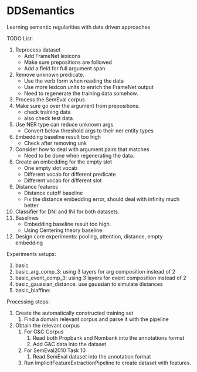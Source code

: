 # DDSemantics
Learning semantic regularities with data driven approaches

TODO List:
1. Reprocess dataset
    - Add FrameNet lexicons
    - Make sure prepositions are followed
    - Add a field for full argument span
1. Remove unknown predicate.
    - Use the verb form when reading the data 
    - Use more lexicon units to enrich the FrameNet output 
    - Need to regenerate the training data somehow.
1. Process the SemEval corpus
1. Make sure go over the argument from prepositions.
    - check training data
    - also check test data
1. Use NER type can reduce unknown args
    - Convert below threshold args to their ner entity types
1. Embedding baseline result too high
    - Check after removing unk
1. Consider how to deal with argument pairs that matches
    - Need to be done when regenerating the data.
1. Create an embedding for the empty slot
    - One empty slot vocab
    - Different vocab for different predicate
    - Different vocab for different slot
1. Distance features
    - Distance cutoff baseline
    - Fix the distance embedding error, should deal with infinity much better
1. Classifier for DNI and INI for both datasets.
1. Baselines
    - Embedding baseline result too high.
    - Using Centering theory baseline
1. Design core experiments: pooling, attention, distance, empty embedding


Experiments setups:
1. basic
1. basic_arg_comp_3: using 3 layers for arg composition instead of 2
1. basic_event_comp_3: using 3 layers for event composition instead of 2
1. basic_gaussian_distance: use gaussian to simulate distances
1. basic_biaffine:

Processing steps:
1. Create the automatically constructed training set
    1. Find a domain relevant corpus and parse it with the pipeline
1. Obtain the relevant corpus
    1. For G&C Corpus
        1. Read both Propbank and Nombank into the annotations format
        1. Add G&C data into the dataset
    1. For SemEval2010 Task 10
        1. Read SemEval dataset into the annotation format
    1. Run ImplicitFeatureExtractionPipeline to create dataset with features.



